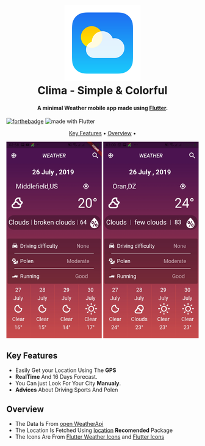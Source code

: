 <h1 align="center">
  <br>
  <a href=""><img src="images/logo.png" alt="Todo" width="200"></a>
  <br>
  Clima - Simple & Colorful
  <br>
</h1>

<h4 align="center">A minimal Weather mobile app made using <a href="https://flutter.dev" target="_blank">Flutter</a>.</h4>

[![forthebadge](https://forthebadge.com/images/badges/built-with-love.svg)](https://forthebadge.com)
<img src="https://img.shields.io/badge/made%20with-Flutter-blue.svg?style=for-the-badge" alt="made with Flutter">
<p align="center">
  <a href="#key-features">Key Features</a> •
  <a href="#Overview">Overview</a> •

</p>


<p float="center">
  <img src="images/p1.jpg" width="250" />
  <img src="images/p2.jpg" width="250" />
 
  
</p>

## Key Features

* Easily Get your Location Using The **GPS**
* **RealTime** And 16 Days Forecast.
* You Can just Look For Your City **Manualy**. 
* **Advices** About Driving Sports And Polen

## Overview
* The Data Is From [open WeatherApi](http://openweathermap.org/api)
* The Location Is Fetched Using [location](https://pub.dev/packages/location) **Recomended** Package
* The Icons Are From [Flutter Weather Icons](https://pub.dartlang.org/packages?q=flutter_weather_icons) and [Flutter Icons](https://pub.dev/packages/flutter_icons)


